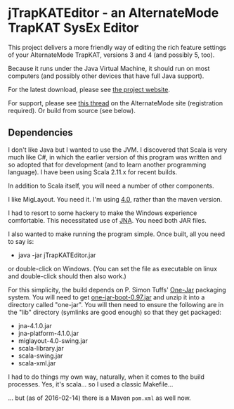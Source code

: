 jTrapKATEditor - an AlternateMode TrapKAT SysEx Editor
======================================================

This project delivers a more friendly way of editing the rich feature settings
of your AlternateMode TrapKAT, versions 3 and 4 (and possibly 5, too).

Because it runs under the Java Virtual Machine, it should run on most computers
(and possibly other devices that have full Java support).

For the latest download, please see [the project website](http://pljones.github.io/jTrapKATEditor/ "the project website").

For support, please see
[this thread](http://www.alternatemode.com/forum/index.php?topic=4140 "jTrapKATEditor for Windows, MacOS and Linux")
on the AlternateMode site (registration required).  Or build from source (see below).


Dependencies
------------
I don't like Java but I wanted to use the JVM.  I discovered that Scala is very much like C#,
in which the earlier version of this program was written and so adopted that for development
(and to learn another programming language).  I have been using Scala 2.11.x for recent builds.

In addition to Scala itself, you will need a number of other components.

I like MigLayout.  You need it.  I'm using [4.0](http://www.miglayout.com/ "MigLayout Downloads"),
rather than the maven version.

I had to resort to some hackery to make the Windows experience comfortable.
This necessitated use of [JNA](https://github.com/twall/jna#download "Download").
You need both JAR files.

I also wanted to make running the program simple.  Once built, all you need to say is:

+ java -jar jTrapKATEditor.jar

or double-click on Windows.
(You can set the file as executable on linux and double-click should then also work.)

For this simplicity, the build depends on P. Simon Tuffs'
[One-Jar](http://one-jar.sourceforge.net/index.php?page=introduction&file=intro "One-Jar Introduction")
packaging system.  You will need to get
[one-jar-boot-0.97.jar](http://one-jar.sourceforge.net/index.php?page=downloads&file=downloads "Downloads")
and unzip it into a directory called "one-jar".  You will then need to ensure the following are in the "lib" directory
(symlinks are good enough) so that they get packaged:

+ jna-4.1.0.jar
+ jna-platform-4.1.0.jar
+ miglayout-4.0-swing.jar
+ scala-library.jar
+ scala-swing.jar
+ scala-xml.jar

I had to do things my own way, naturally, when it comes to the build processes.  Yes, it's scala... so I used a classic Makefile...

... but (as of 2016-02-14) there is a Maven `pom.xml` as well now.
